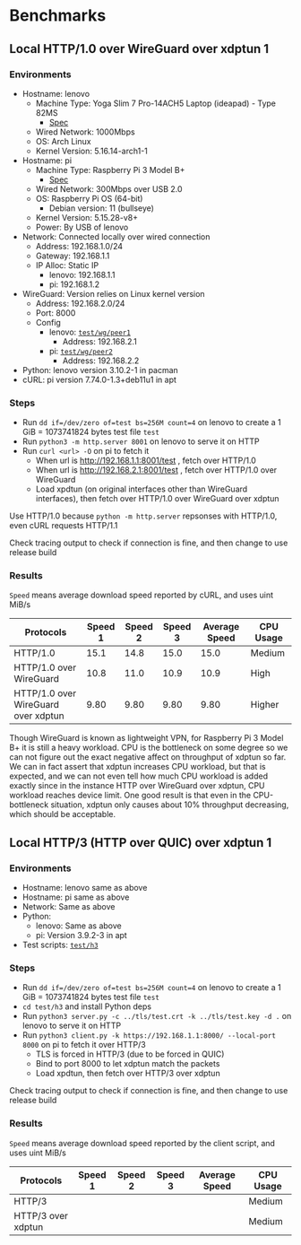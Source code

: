 <!-- Copyright (c) 2022 myl7 -->
<!-- SPDX-License-Identifier: GPL-2.0-or-later -->

# Benchmarks

## Local HTTP/1.0 over WireGuard over xdptun 1

### Environments

- Hostname: lenovo
  - Machine Type: Yoga Slim 7 Pro-14ACH5 Laptop (ideapad) - Type 82MS
    - [Spec](https://pcsupport.lenovo.com/us/en/products/laptops-and-netbooks/yoga-series/yoga-slim-7-pro-14ach5/82ms/82ms0000cd/pf2p5rrf)
  - Wired Network: 1000Mbps
  - OS: Arch Linux
  - Kernel Version: 5.16.14-arch1-1
- Hostname: pi
  - Machine Type: Raspberry Pi 3 Model B+
    - [Spec](https://www.raspberrypi.com/products/raspberry-pi-3-model-b-plus/)
  - Wired Network: 300Mbps over USB 2.0
  - OS: Raspberry Pi OS (64-bit)
    - Debian version: 11 (bullseye)
  - Kernel Version: 5.15.28-v8+
  - Power: By USB of lenovo
- Network: Connected locally over wired connection
  - Address: 192.168.1.0/24
  - Gateway: 192.168.1.1
  - IP Alloc: Static IP
    - lenovo: 192.168.1.1
    - pi: 192.168.1.2
- WireGuard: Version relies on Linux kernel version
  - Address: 192.168.2.0/24
  - Port: 8000
  - Config
    - lenovo: [`test/wg/peer1`](/test/wg/peer1)
      - Address: 192.168.2.1
    - pi: [`test/wg/peer2`](/test/wg/peer2)
      - Address: 192.168.2.2
- Python: lenovo version 3.10.2-1 in pacman
- cURL: pi version 7.74.0-1.3+deb11u1 in apt

### Steps

- Run `dd if=/dev/zero of=test bs=256M count=4` on lenovo to create a 1 GiB = 1073741824 bytes test file `test`
- Run `python3 -m http.server 8001` on lenovo to serve it on HTTP
- Run `curl <url> -O` on pi to fetch it
  - When url is http://192.168.1.1:8001/test , fetch over HTTP/1.0
  - When url is http://192.168.2.1:8001/test , fetch over HTTP/1.0 over WireGuard
  - Load xpdtun (on original interfaces other than WireGuard interfaces), then fetch over HTTP/1.0 over WireGuard over xdptun

Use HTTP/1.0 because `python -m http.server` repsonses with HTTP/1.0, even cURL requests HTTP/1.1

Check tracing output to check if connection is fine, and then change to use release build

### Results

`Speed` means average download speed reported by cURL, and uses uint MiB/s

| Protocols                           | Speed 1 | Speed 2 | Speed 3 | Average Speed | CPU Usage |
| ----------------------------------- | ------- | ------- | ------- | ------------- | --------- |
| HTTP/1.0                            | 15.1    | 14.8    | 15.0    | 15.0          | Medium    |
| HTTP/1.0 over WireGuard             | 10.8    | 11.0    | 10.9    | 10.9          | High      |
| HTTP/1.0 over WireGuard over xdptun | 9.80    | 9.80    | 9.80    | 9.80          | Higher    |

Though WireGuard is known as lightweight VPN, for Raspberry Pi 3 Model B+ it is still a heavy workload.
CPU is the bottleneck on some degree so we can not figure out the exact negative affect on throughput of xdptun so far.
We can in fact assert that xdptun increases CPU workload, but that is expected, and we can not even tell how much CPU workload is added exactly since in the instance HTTP over WireGuard over xdptun, CPU workload reaches device limit.
One good result is that even in the CPU-bottleneck situation, xdptun only causes about 10% throughput decreasing, which should be acceptable.

## Local HTTP/3 (HTTP over QUIC) over xdptun 1

### Environments

- Hostname: lenovo same as above
- Hostname: pi same as above
- Network: Same as above
- Python:
  - lenovo: Same as above
  - pi: Version 3.9.2-3 in apt
- Test scripts: [`test/h3`](/test/h3)

### Steps

- Run `dd if=/dev/zero of=test bs=256M count=4` on lenovo to create a 1 GiB = 1073741824 bytes test file `test`
- `cd test/h3` and install Python deps
- Run `python3 server.py -c ../tls/test.crt -k ../tls/test.key -d .` on lenovo to serve it on HTTP
- Run `python3 client.py -k https://192.168.1.1:8000/ --local-port 8000` on pi to fetch it over HTTP/3
  - TLS is forced in HTTP/3 (due to be forced in QUIC)
  - Bind to port 8000 to let xdptun match the packets
  - Load xpdtun, then fetch over HTTP/3 over xdptun

Check tracing output to check if connection is fine, and then change to use release build

### Results

`Speed` means average download speed reported by the client script, and uses uint MiB/s

| Protocols          | Speed 1 | Speed 2 | Speed 3 | Average Speed | CPU Usage |
| ------------------ | ------- | ------- | ------- | ------------- | --------- |
| HTTP/3             |         |         |         |               | Medium    |
| HTTP/3 over xdptun |         |         |         |               | Medium    |
